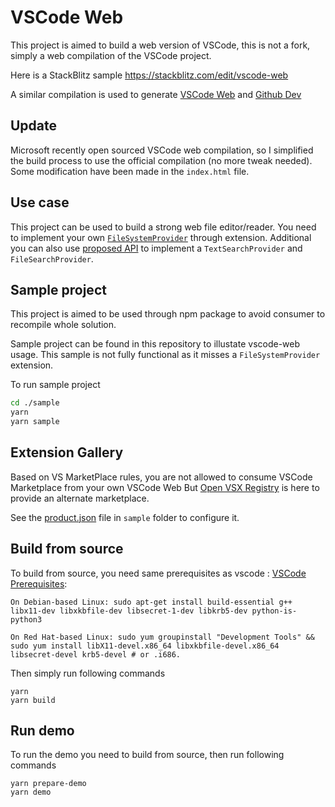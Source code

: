 # VSCode Web
This project is aimed to build a web version of VSCode, this is not a fork, simply a web compilation of the VSCode project.

Here is a StackBlitz sample 
https://stackblitz.com/edit/vscode-web


A similar compilation is used to generate [VSCode Web](https://vscode.dev) and [Github Dev](https://github.dev)
## Update
Microsoft recently open sourced VSCode web compilation, so I simplified the build process to use the official compilation (no more tweak needed).
Some modification have been made in the `index.html` file.

## Use case
This project can be used to build a strong web file editor/reader. You need to implement your own [`FileSystemProvider`](https://code.visualstudio.com/api/references/vscode-api#FileSystemProvider) through extension. 
Additional you can also use [proposed API](https://code.visualstudio.com/api/advanced-topics/using-proposed-api) to implement a `TextSearchProvider` and `FileSearchProvider`.

## Sample project
This project is aimed to be used through npm package to avoid consumer to recompile whole solution.

Sample project can be found in this repository to illustate vscode-web usage. This sample is not fully functional as it misses a `FileSystemProvider` extension.

To run sample project 
```sh
cd ./sample
yarn
yarn sample
```

## Extension Gallery
Based on VS MarketPlace rules, you are not allowed to consume VSCode Marketplace from your own VSCode Web
But [Open VSX Registry](https://open-vsx.org/) is here to provide an alternate marketplace.

See the [product.json](sample/product.json) file in `sample` folder to configure it.


## Build from source

To build from source, you need same prerequisites as vscode : 
[VSCode Prerequisites](https://github.com/microsoft/vscode/wiki/How-to-Contribute#prerequisites):

```
On Debian-based Linux: sudo apt-get install build-essential g++ libx11-dev libxkbfile-dev libsecret-1-dev libkrb5-dev python-is-python3

On Red Hat-based Linux: sudo yum groupinstall "Development Tools" && sudo yum install libX11-devel.x86_64 libxkbfile-devel.x86_64 libsecret-devel krb5-devel # or .i686.
```

Then simply run following commands

```
yarn
yarn build
```

## Run demo

To run the demo you need to build from source, then run following commands

```
yarn prepare-demo
yarn demo
```
